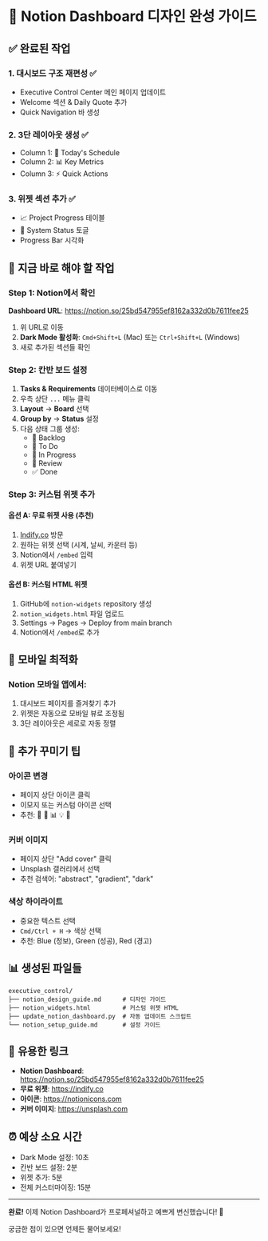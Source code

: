 # 🎨 Notion Dashboard 디자인 완성 가이드

## ✅ 완료된 작업

### 1. **대시보드 구조 재편성** ✅
- Executive Control Center 메인 페이지 업데이트
- Welcome 섹션 & Daily Quote 추가
- Quick Navigation 바 생성

### 2. **3단 레이아웃 생성** ✅
- Column 1: 📅 Today's Schedule
- Column 2: 📊 Key Metrics  
- Column 3: ⚡ Quick Actions

### 3. **위젯 섹션 추가** ✅
- 📈 Project Progress 테이블
- 🔄 System Status 토글
- Progress Bar 시각화

## 🚀 지금 바로 해야 할 작업

### Step 1: Notion에서 확인
**Dashboard URL**: https://notion.so/25bd547955ef8162a332d0b7611fee25

1. 위 URL로 이동
2. **Dark Mode 활성화**: `Cmd+Shift+L` (Mac) 또는 `Ctrl+Shift+L` (Windows)
3. 새로 추가된 섹션들 확인

### Step 2: 칸반 보드 설정

1. **Tasks & Requirements** 데이터베이스로 이동
2. 우측 상단 `...` 메뉴 클릭
3. **Layout** → **Board** 선택
4. **Group by** → **Status** 설정
5. 다음 상태 그룹 생성:
   - 🏁 Backlog
   - 📝 To Do
   - 🚧 In Progress
   - 👀 Review
   - ✅ Done

### Step 3: 커스텀 위젯 추가

#### 옵션 A: 무료 위젯 사용 (추천)
1. [Indify.co](https://indify.co) 방문
2. 원하는 위젯 선택 (시계, 날씨, 카운터 등)
3. Notion에서 `/embed` 입력
4. 위젯 URL 붙여넣기

#### 옵션 B: 커스텀 HTML 위젯
1. GitHub에 `notion-widgets` repository 생성
2. `notion_widgets.html` 파일 업로드
3. Settings → Pages → Deploy from main branch
4. Notion에서 `/embed`로 추가

## 📱 모바일 최적화

### Notion 모바일 앱에서:
1. 대시보드 페이지를 즐겨찾기 추가
2. 위젯은 자동으로 모바일 뷰로 조정됨
3. 3단 레이아웃은 세로로 자동 정렬

## 🎨 추가 꾸미기 팁

### 아이콘 변경
- 페이지 상단 아이콘 클릭
- 이모지 또는 커스텀 아이콘 선택
- 추천: 🚀 🎯 📊 💡 🔧

### 커버 이미지
- 페이지 상단 "Add cover" 클릭
- Unsplash 갤러리에서 선택
- 추천 검색어: "abstract", "gradient", "dark"

### 색상 하이라이트
- 중요한 텍스트 선택
- `Cmd/Ctrl + H` → 색상 선택
- 추천: Blue (정보), Green (성공), Red (경고)

## 📊 생성된 파일들

```
executive_control/
├── notion_design_guide.md      # 디자인 가이드
├── notion_widgets.html         # 커스텀 위젯 HTML
├── update_notion_dashboard.py  # 자동 업데이트 스크립트
└── notion_setup_guide.md       # 설정 가이드
```

## 🔗 유용한 링크

- **Notion Dashboard**: https://notion.so/25bd547955ef8162a332d0b7611fee25
- **무료 위젯**: https://indify.co
- **아이콘**: https://notionicons.com
- **커버 이미지**: https://unsplash.com

## ⏰ 예상 소요 시간

- Dark Mode 설정: 10초
- 칸반 보드 설정: 2분
- 위젯 추가: 5분
- 전체 커스터마이징: 15분

---

**완료!** 이제 Notion Dashboard가 프로페셔널하고 예쁘게 변신했습니다! 🎉

궁금한 점이 있으면 언제든 물어보세요!